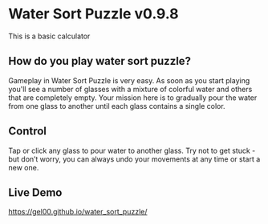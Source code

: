# Water Sort Puzzle v0.9.8

This is a basic calculator

## How do you play water sort puzzle?

Gameplay in Water Sort Puzzle is very easy. As soon as you start playing you'll see a number of glasses with a mixture of colorful water and others that are completely empty. Your mission here is to gradually pour the water from one glass to another until each glass contains a single color. 

## Control

Tap or click any glass to pour water to another glass. Try not to get stuck - but don’t worry, you can always undo your movements at any time or start a new one.

## Live Demo
https://gel00.github.io/water_sort_puzzle/
